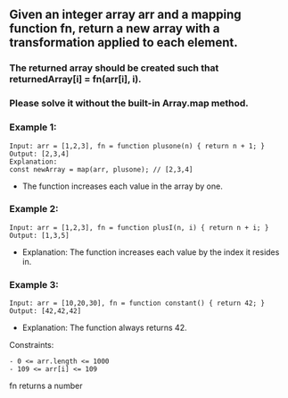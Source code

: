 ## Given an integer array arr and a mapping function fn, return a new array with a transformation applied to each element.

### The returned array should be created such that returnedArray[i] = fn(arr[i], i).

### Please solve it without the built-in Array.map method.

### Example 1:

```
Input: arr = [1,2,3], fn = function plusone(n) { return n + 1; }
Output: [2,3,4]
Explanation:
const newArray = map(arr, plusone); // [2,3,4]
```

- The function increases each value in the array by one.

### Example 2:

```
Input: arr = [1,2,3], fn = function plusI(n, i) { return n + i; }
Output: [1,3,5]
```

- Explanation: The function increases each value by the index it resides in.

### Example 3:

```
Input: arr = [10,20,30], fn = function constant() { return 42; }
Output: [42,42,42]
```

- Explanation: The function always returns 42.

Constraints:

```
- 0 <= arr.length <= 1000
- 109 <= arr[i] <= 109
```

fn returns a number
